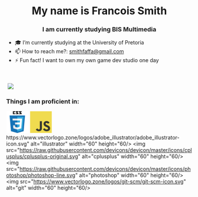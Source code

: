 <h1 align="center">My name is Francois Smith</h1>
<h3 align="center">I am currently studying BIS Multimedia</h3>

- 🎓 I’m currently studying at the University of Pretoria
- 📫 How to reach me?: smithfaffa@gmail.com
- ⚡ Fun fact! I want to own my own game dev studio one day

<br/>

<p>&nbsp;<img align="center" src="https://github-readme-stats.vercel.app/api/top-langs?username=shadowslayerza&show_icons=true&theme=tokyonight&locale=en" /></p>

<h3 align="left">Things I am proficient in:</h3>
<p align="left">
  <img src="https://raw.githubusercontent.com/devicons/devicon/master/icons/css3/css3-original-wordmark.svg" alt="css3" width="60" height="60"/> 
  <img src="https://raw.githubusercontent.com/devicons/devicon/master/icons/javascript/javascript-original.svg" alt="javascript" width="60" height="60/> 
  
</p>
<p>
  <img src="https://raw.githubusercontent.com/devicons/devicon/master/icons/html5/html5-original-wordmark.svg" alt="html5" width="60" height="60/>
</p>
  
  
  
  <img src="https://www.vectorlogo.zone/logos/adobe_illustrator/adobe_illustrator-icon.svg" alt="illustrator" width="60" height="60/> 
  <img src="https://raw.githubusercontent.com/devicons/devicon/master/icons/cplusplus/cplusplus-original.svg" alt="cplusplus" width="60" height="60/> 
  <img src="https://raw.githubusercontent.com/devicons/devicon/master/icons/photoshop/photoshop-line.svg" alt="photoshop" width="60" height="60/> 
  <img src="https://www.vectorlogo.zone/logos/git-scm/git-scm-icon.svg" alt="git" width="60" height="60/>


<p><img align="left" src="https://github-readme-stats.vercel.app/api?username=ShadowSlayerZA></p>
